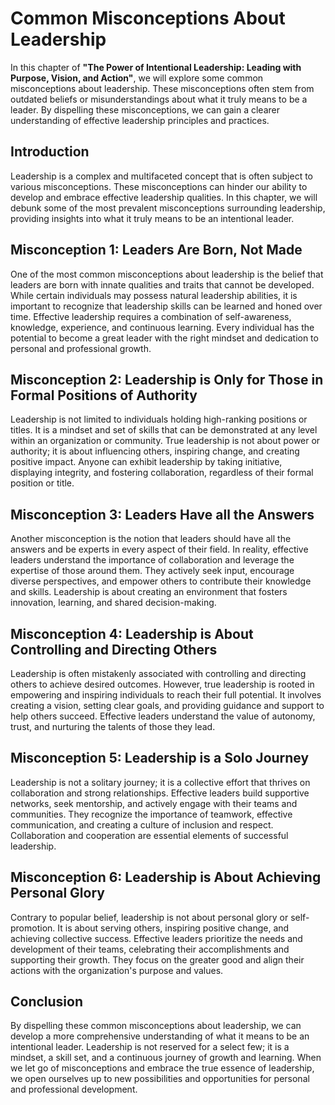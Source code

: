 Common Misconceptions About Leadership
===============================================

In this chapter of **"The Power of Intentional Leadership: Leading with Purpose, Vision, and Action"**, we will explore some common misconceptions about leadership. These misconceptions often stem from outdated beliefs or misunderstandings about what it truly means to be a leader. By dispelling these misconceptions, we can gain a clearer understanding of effective leadership principles and practices.

Introduction
------------

Leadership is a complex and multifaceted concept that is often subject to various misconceptions. These misconceptions can hinder our ability to develop and embrace effective leadership qualities. In this chapter, we will debunk some of the most prevalent misconceptions surrounding leadership, providing insights into what it truly means to be an intentional leader.

Misconception 1: Leaders Are Born, Not Made
-------------------------------------------

One of the most common misconceptions about leadership is the belief that leaders are born with innate qualities and traits that cannot be developed. While certain individuals may possess natural leadership abilities, it is important to recognize that leadership skills can be learned and honed over time. Effective leadership requires a combination of self-awareness, knowledge, experience, and continuous learning. Every individual has the potential to become a great leader with the right mindset and dedication to personal and professional growth.

Misconception 2: Leadership is Only for Those in Formal Positions of Authority
------------------------------------------------------------------------------

Leadership is not limited to individuals holding high-ranking positions or titles. It is a mindset and set of skills that can be demonstrated at any level within an organization or community. True leadership is not about power or authority; it is about influencing others, inspiring change, and creating positive impact. Anyone can exhibit leadership by taking initiative, displaying integrity, and fostering collaboration, regardless of their formal position or title.

Misconception 3: Leaders Have all the Answers
---------------------------------------------

Another misconception is the notion that leaders should have all the answers and be experts in every aspect of their field. In reality, effective leaders understand the importance of collaboration and leverage the expertise of those around them. They actively seek input, encourage diverse perspectives, and empower others to contribute their knowledge and skills. Leadership is about creating an environment that fosters innovation, learning, and shared decision-making.

Misconception 4: Leadership is About Controlling and Directing Others
---------------------------------------------------------------------

Leadership is often mistakenly associated with controlling and directing others to achieve desired outcomes. However, true leadership is rooted in empowering and inspiring individuals to reach their full potential. It involves creating a vision, setting clear goals, and providing guidance and support to help others succeed. Effective leaders understand the value of autonomy, trust, and nurturing the talents of those they lead.

Misconception 5: Leadership is a Solo Journey
---------------------------------------------

Leadership is not a solitary journey; it is a collective effort that thrives on collaboration and strong relationships. Effective leaders build supportive networks, seek mentorship, and actively engage with their teams and communities. They recognize the importance of teamwork, effective communication, and creating a culture of inclusion and respect. Collaboration and cooperation are essential elements of successful leadership.

Misconception 6: Leadership is About Achieving Personal Glory
-------------------------------------------------------------

Contrary to popular belief, leadership is not about personal glory or self-promotion. It is about serving others, inspiring positive change, and achieving collective success. Effective leaders prioritize the needs and development of their teams, celebrating their accomplishments and supporting their growth. They focus on the greater good and align their actions with the organization's purpose and values.

Conclusion
----------

By dispelling these common misconceptions about leadership, we can develop a more comprehensive understanding of what it means to be an intentional leader. Leadership is not reserved for a select few; it is a mindset, a skill set, and a continuous journey of growth and learning. When we let go of misconceptions and embrace the true essence of leadership, we open ourselves up to new possibilities and opportunities for personal and professional development.
